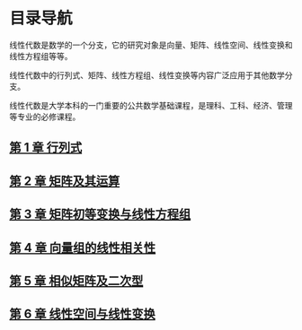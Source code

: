 # 目录导航

线性代数是数学的一个分支，它的研究对象是向量、矩阵、线性空间、线性变换和线性方程组等等。

线性代数中的行列式、矩阵、线性方程组、线性变换等内容广泛应用于其他数学分支。

线性代数是大学本科的一门重要的公共数学基础课程，是理科、工科、经济、管理等专业的必修课程。

## [第 1 章 行列式](https://github.com/JiajiaLiang2001/ReadBooks/blob/master/%E3%80%90%E5%9F%BA%E7%A1%80%E3%80%91-%E6%95%B0%E5%AD%A6/%E7%BA%BF%E6%80%A7%E4%BB%A3%E6%95%B0/chapter1%20%E8%A1%8C%E5%88%97%E5%BC%8F/chapter1.md)

## [第 2 章 矩阵及其运算](https://github.com/JiajiaLiang2001/ReadBooks/blob/master/%E3%80%90%E5%9F%BA%E7%A1%80%E3%80%91-%E6%95%B0%E5%AD%A6/%E7%BA%BF%E6%80%A7%E4%BB%A3%E6%95%B0/chapter2%20%E7%9F%A9%E9%98%B5%E5%8F%8A%E5%85%B6%E8%BF%90%E7%AE%97/chapter2.md)

## [第 3 章 矩阵初等变换与线性方程组](https://github.com/JiajiaLiang2001/ReadBooks/blob/master/%E3%80%90%E5%9F%BA%E7%A1%80%E3%80%91-%E6%95%B0%E5%AD%A6/%E7%BA%BF%E6%80%A7%E4%BB%A3%E6%95%B0/chapter3%20%E7%9F%A9%E9%98%B5%E5%88%9D%E7%AD%89%E5%8F%98%E6%8D%A2%E4%B8%8E%E7%BA%BF%E6%80%A7%E6%96%B9%E7%A8%8B%E7%BB%84/chapter3.md)

## [第 4 章 向量组的线性相关性](https://github.com/JiajiaLiang2001/ReadBooks/blob/master/%E3%80%90%E5%9F%BA%E7%A1%80%E3%80%91-%E6%95%B0%E5%AD%A6/%E7%BA%BF%E6%80%A7%E4%BB%A3%E6%95%B0/chapter4%20%E5%90%91%E9%87%8F%E7%BB%84%E7%9A%84%E7%BA%BF%E6%80%A7%E7%9B%B8%E5%85%B3%E6%80%A7/chapter4.md)

## [第 5 章 相似矩阵及二次型](https://github.com/JiajiaLiang2001/ReadBooks/blob/master/%E3%80%90%E5%9F%BA%E7%A1%80%E3%80%91-%E6%95%B0%E5%AD%A6/%E7%BA%BF%E6%80%A7%E4%BB%A3%E6%95%B0/chapter5%20%E7%9B%B8%E4%BC%BC%E7%9F%A9%E9%98%B5%E5%8F%8A%E4%BA%8C%E6%AC%A1%E5%9E%8B/chapter5.md)

## [第 6 章 线性空间与线性变换](https://github.com/JiajiaLiang2001/ReadBooks/blob/master/%E3%80%90%E5%9F%BA%E7%A1%80%E3%80%91-%E6%95%B0%E5%AD%A6/%E7%BA%BF%E6%80%A7%E4%BB%A3%E6%95%B0/chapter6%20%E7%BA%BF%E6%80%A7%E7%A9%BA%E9%97%B4%E4%B8%8E%E7%BA%BF%E6%80%A7%E5%8F%98%E6%8D%A2/chapter6.md)
